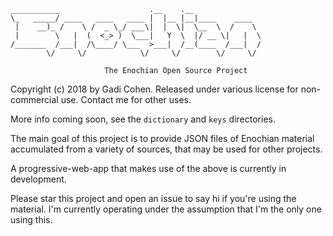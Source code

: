 ```
___________                    .__    .__               
\_   _____/ ____   ____   ____ |  |__ |__|____    ____  
 |    __)_ /    \ /  _ \_/ ___\|  |  \|  \__  \  /    \
 |        \   |  (  <_> )  \___|   Y  \  |/ __ \|   |  \
/_______  /___|  /\____/ \___  >___|  /__(____  /___|  /
        \/     \/            \/     \/        \/     \/

                     The Enochian Open Source Project
```
Copyright (c) 2018 by Gadi Cohen.  Released under various license for
non-commercial use.  Contact me for other uses.

More info coming soon, see the `dictionary` and `keys` directories.

The main goal of this project is to provide JSON files of Enochian material
accumulated from a variety of sources, that may be used for other projects.

A progressive-web-app that makes use of the above is currently in development.

Please star this project and open an issue to say hi if you're using the
material.  I'm currently operating under the assumption that I'm the only
one using this.
